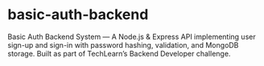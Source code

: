 # basic-auth-backend
Basic Auth Backend System — A Node.js &amp; Express API implementing user sign-up and sign-in with password hashing, validation, and MongoDB storage. Built as part of TechLearn’s Backend Developer challenge.
